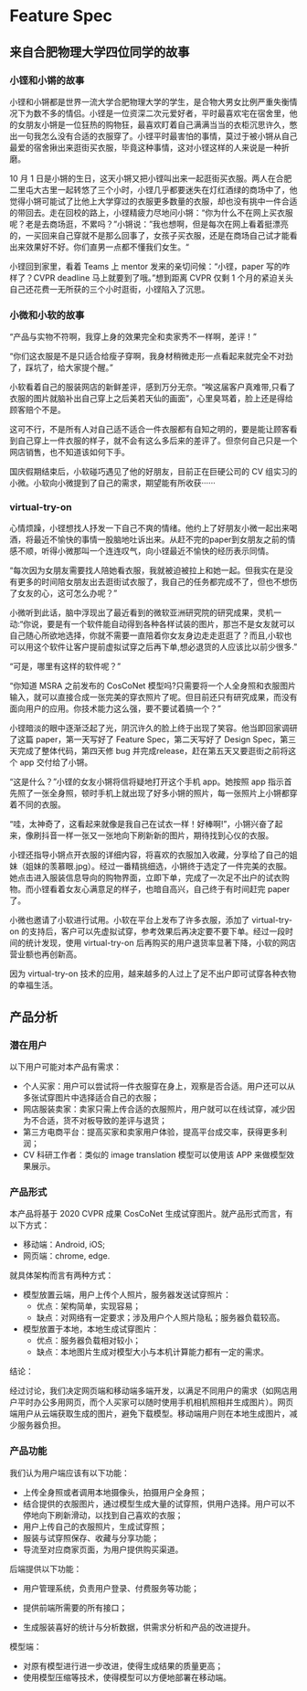 # Feature Spec

## 来自合肥物理大学四位同学的故事

### 小铿和小锵的故事

小铿和小锵都是世界一流大学合肥物理大学的学生，是合物大男女比例严重失衡情况下为数不多的情侣。小铿是一位资深二次元爱好者，平时最喜欢宅在宿舍里，他的女朋友小锵是一位狂热的购物狂，最喜欢盯着自己满满当当的衣柜沉思许久，憋出一句我怎么没有合适的衣服穿了。小铿平时最害怕的事情，莫过于被小锵从自己最爱的宿舍揪出来逛街买衣服，毕竟这种事情，这对小铿这样的人来说是一种折磨。

10 月 1 日是小锵的生日，这天小锵又把小铿叫出来一起逛街买衣服。两人在合肥二里屯大古里一起转悠了三个小时，小铿几乎都要迷失在灯红酒绿的商场中了，他觉得小锵可能试了比他上大学穿过的衣服更多数量的衣服，却也没有挑中一件合适的带回去。走在回校的路上，小铿精疲力尽地问小锵：“你为什么不在网上买衣服呢？老是去商场逛，不累吗？”小锵说：”我也想啊，但是每次在网上看着挺漂亮的，一买回来自己穿就不是那么回事了，女孩子买衣服，还是在商场自己试才能看出来效果好不好。你们直男一点都不懂我们女生。“

小铿回到家里，看着 Teams 上 mentor 发来的亲切问候：“小铿，paper 写的咋样了？CVPR deadline 马上就要到了哦。”想到距离 CVPR 仅剩 1 个月的紧迫关头自己还花费一无所获的三个小时逛街，小铿陷入了沉思。


### 小微和小软的故事

“产品与实物不符啊，我穿上身的效果完全和卖家秀不一样啊，差评！”

“你们这衣服是不是只适合给瘦子穿啊，我身材稍微走形一点看起来就完全不对劲了，踩坑了，给大家提个醒。”

小软看着自己的服装网店的新鲜差评，感到万分无奈。“唉这届客户真难带,只看了衣服的图片就脑补出自己穿上之后美若天仙的画面”，心里臭骂着，脸上还是得给顾客赔个不是。

这可不行，不是所有人对自己适不适合一件衣服都有自知之明的，要是能让顾客看到自己穿上一件衣服的样子，就不会有这么多后来的差评了。但奈何自己只是一个网店销售，也不知道该如何下手。

国庆假期结束后，小软碰巧遇见了他的好朋友，目前正在巨硬公司的 CV 组实习的小微。小软向小微提到了自己的需求，期望能有所收获······

### virtual-try-on

心情烦躁，小铿想找人抒发一下自己不爽的情绪。他约上了好朋友小微一起出来喝酒，将最近不愉快的事情一股脑地吐诉出来。从赶不完的paper到女朋友之前的情感不顺，听得小微那叫一个连连叹气，向小铿最近不愉快的经历表示同情。

“每次因为女朋友需要找人陪她看衣服，我就被迫被拉上和她一起。但我实在是没有更多的时间陪女朋友出去逛街试衣服了，我自己的任务都完成不了，但也不想伤了女友的心，这可怎么办呢？”

小微听到此话，脑中浮现出了最近看到的微软亚洲研究院的研究成果，灵机一动:“你说，要是有一个软件能自动得到各种各样试装的图片，那岂不是女友就可以自己随心所欲地选择，你就不需要一直陪着你女友身边走走逛逛了？而且,小软也可以用这个软件让客户提前虚拟试穿之后再下单,想必退货的人应该比以前少很多.”

“可是，哪里有这样的软件呢？”

“你知道 MSRA 之前发布的 CosCoNet 模型吗?只需要将一个人全身照和衣服图片输入，就可以直接合成一张完美的穿衣照片了呢。但目前还只有研究成果，而没有面向用户的应用。你技术能力这么强，要不要试着搞一个？”

小铿暗淡的眼中逐渐泛起了光，阴沉许久的脸上终于出现了笑容。他当即回家调研了这篇 paper，第一天写好了 Feature Spec，第二天写好了 Design Spec，第三天完成了整体代码，第四天修 bug 并完成release，赶在第五天又要逛街之前将这个 app 交付给了小锵。

“这是什么？”小铿的女友小锵将信将疑地打开这个手机 app。她按照 app 指示首先照了一张全身照，顿时手机上就出现了好多小锵的照片，每一张照片上小锵都穿着不同的衣服。

“哇，太神奇了，这看起来就像是我自己在试衣一样！好棒啊!”，小锵兴奋了起来，像刷抖音一样一张又一张地向下刷新新的图片，期待找到心仪的衣服。

小铿还指导小锵点开衣服的详细内容，将喜欢的衣服加入收藏，分享给了自己的姐妹（姐妹的羡慕眼.jpg）。经过一番精挑细选，小锵终于选定了一件完美的衣服。她点击进入服装信息导向的购物界面，立即下单，完成了一次足不出户的试衣购物。而小铿看着女友心满意足的样子，也暗自高兴，自己终于有时间赶完 paper 了。

小微也邀请了小软进行试用。小软在平台上发布了许多衣服，添加了 virtual-try-on 的支持后，客户可以先虚拟试穿，参考效果后再决定要不要下单。经过一段时间的统计发现，使用 virtual-try-on 后再购买的用户退货率显著下降，小软的网店营业额也再创新高。

因为 virtual-try-on 技术的应用，越来越多的人过上了足不出户即可试穿各种衣物的幸福生活。

## 产品分析

### 潜在用户

以下用户可能对本产品有需求：

- 个人买家：用户可以尝试将一件衣服穿在身上，观察是否合适。用户还可以从多张试穿图片中选择适合自己的衣服；
- 网店服装卖家：卖家只需上传合适的衣服照片，用户就可以在线试穿，减少因为不合适，货不对板导致的差评与退货；
- 第三方电商平台：提高买家和卖家用户体验，提高平台成交率，获得更多利润；
- CV 科研工作者：类似的 image translation 模型可以使用该 APP 来做模型效果展示。

### 产品形式

本产品将基于 2020 CVPR 成果 CosCoNet 生成试穿图片。就产品形式而言，有以下方式：

- 移动端：Android, iOS;
- 网页端：chrome, edge.

就具体架构而言有两种方式：

- 模型放置云端，用户上传个人照片，服务器发送试穿照片：
    - 优点：架构简单，实现容易；
    - 缺点：对网络有一定要求；涉及用户个人照片隐私；服务器负载较高。
- 模型放置于本地，本地生成试穿图片：
    - 优点：服务器负载相对较小；
    - 缺点：本地图片生成对模型大小与本机计算能力都有一定的需求。

结论：

经过讨论，我们决定网页端和移动端多端开发，以满足不同用户的需求（如网店用户平时办公多用网页，而个人买家可以随时使用手机相机照相并生成图片）。网页端用户从云端获取生成的图片，避免下载模型。移动端用户则在本地生成图片，减少服务器负担。

### 产品功能

<!-- 网页端架构如下：

[图片]

移动端架构如下：

[图片] -->

我们认为用户端应该有以下功能：

- 上传全身照或者调用本地摄像头，拍摄用户全身照；
- 结合提供的衣服图片，通过模型生成大量的试穿照，供用户选择。用户可以不停地向下刷新滑动，以找到自己喜欢的衣服；
- 用户上传自己的衣服照片，生成试穿照；
- 服装与试穿照保存、收藏与分享功能；
- 导流至对应商家页面，为用户提供购买渠道。

后端提供以下功能：

- 用户管理系统，负责用户登录、付费服务等功能；

- 提供前端所需要的所有接口；
- 生成服装喜好的统计与分析数据，供需求分析和产品的改进提升。

模型端：

- 对原有模型进行进一步改进，使得生成结果的质量更高；
- 使用模型压缩等技术，使得模型可以方便地部署在移动端。